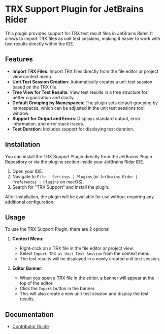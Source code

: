 # TRX Support Plugin for JetBrains Rider

This plugin provides support for TRX test result files in JetBrains Rider. It allows to import TRX files as unit test sessions, making it easier to work with test results directly within the IDE.

## Features

- **Import TRX Files**: Import TRX files directly from the file editor or project view context menu.
- **Unit Test Session Creation**: Automatically creates a unit test session based on the TRX file.
- **Tree View for Test Results**: View test results in a tree structure for better organization and clarity.
- **Default Grouping by Namespaces**: The plugin sets default grouping by namespaces, which can be adjusted in the unit test sessions tool window.
- **Support for Output and Errors**: Displays standard output, error information, and error stack traces.
- **Test Duration**: Includes support for displaying test duration.

## Installation

You can install the TRX Support Plugin directly from the JetBrains Plugin Repository or via the plugins section inside your JetBrains Rider IDE.

1. Open your IDE.
2. Navigate to `File | Settings | Plugins` (or `JetBrains Rider | Preferences | Plugins` on macOS).
3. Search for "TRX Support" and install the plugin.

After installation, the plugin will be available for use without requiring any additional configuration.

## Usage

To use the TRX Support Plugin, there are 2 options:

1. **Context Menu**:
   - Right-click on a TRX file in the file editor or project view.
   - Select `Import TRX as Unit Test Session` from the context menu.
   - The test results will be displayed in a newly created unit test session.

2. **Editor Banner**:
   - When you open a TRX file in the editor, a banner will appear at the top of the editor.
   - Click the `Import` button in the banner.
   - This will also create a new unit test session and display the test results.

Documentation
-------------
- [Contributor Guide][docs.contributing]

[docs.contributing]: CONTRIBUTING.md
